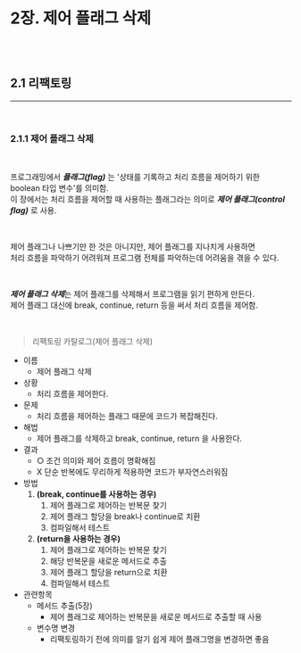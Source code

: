 # 2장. 제어 플래그 삭제  

<br><br>

## 2.1 리팩토링  

___

<br>


### 2.1.1 제어 플래그 삭제  

<br>

프로그래밍에서 ***플래그(flag)*** 는 '상태를 기록하고 처리 흐름을 제어하기 위한 boolean 타입 변수'를 의미함.  
이 장에서는 처리 흐름을 제어할 때 사용하는 플래그라는 의미로 ***제어 플래그(control flag)*** 로 사용.  

<br>

제어 플래그나 나쁘기만 한 것은 아니지만, 제어 플래그를 지나치게 사용하면    
처리 흐름을 파악하기 어려워져 프로그램 전체를 파악하는데 어려움을 겪을 수 있다. 

<br>

***제어 플래그 삭제***는 제어 플래그를 삭제해서 프로그램을 읽기 편하게 만든다.   
제어 플래그 대신에 break, continue, return 등을 써서 처리 흐름을 제어함. 


<br>

> 리팩토링 카탈로그(제어 플래그 삭제)    
* 이름  
    * 제어 플래그 삭제
* 상황  
    * 처리 흐름을 제어한다.
* 문제  
    * 처리 흐름을 제어하는 플래그 때문에 코드가 복잡해진다.  
* 해법  
    * 제어 플래그를 삭제하고 break, continue, return 을 사용한다.    
* 결과  
    * ○ 조건 의미와 제어 흐름이 명확해짐    
    * X 단순 반복에도 무리하게 적용하면 코드가 부자연스러워짐  
* 방법  
    1. **(break, continue를 사용하는 경우)**
        1. 제어 플래그로 제어하는 반복문 찾기  
        2. 제어 플래그 할당을 break나 continue로 치환    
        3. 컴파일해서 테스트  
    2. **(return을 사용하는 경우)**
        1. 제어 플래그로 제어하는 반복문 찾기    
        2. 해당 반복문을 새로운 메서드로 추출  
        3. 제어 플래그 할당을 return으로 치환  
        4. 컴파일해서 테스트  
* 관련항목  
    * 메서드 추출(5장)  
        * 제어 플래그로 제어하는 반복문을 새로운 메서드로 추출할 때 사용 
    * 변수명 변경   
        * 리팩토링하기 전에 의미를 알기 쉽게 제어 플래그명을 변경하면 좋음  

  


